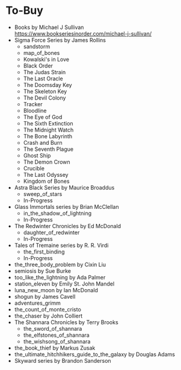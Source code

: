 # To-Buy
- Books by Michael J Sullivan https://www.bookseriesinorder.com/michael-j-sullivan/
- Sigma Force Series by James Rollins
	- sandstorm
	- map_of_bones
	- Kowalski's in Love
	- Black Order
	- The Judas Strain
	- The Last Oracle
	- The Doomsday Key
	- The Skeleton Key
	- The Devil Colony
	- Tracker
	- Bloodline
	- The Eye of God
	- The Sixth Extinction
	- The Midnight Watch
	- The Bone Labyrinth
	- Crash and Burn
	- The Seventh Plague
	- Ghost Ship
	- The Demon Crown
	- Crucible
	- The Last Odyssey
	- Kingdom of Bones
- Astra Black Series by Maurice Broaddus
	- sweep_of_stars
	- In-Progress
- Glass Immortals series by Brian McClellan
	- in_the_shadow_of_lightning
	- In-Progress
- The Redwinter Chronicles by Ed McDonald
	- daughter_of_redwinter
	- In-Progress
- Tales of Tremaine series by R. R. Virdi
	- the_first_binding
	- In-Progress
- the_three_body_problem by Cixin Liu
- semiosis by Sue Burke
- too_like_the_lightning by Ada Palmer
- station_eleven by Emily St. John Mandel
- luna_new_moon by Ian McDonald
- shogun by James Cavell
- adventures_grimm
- the_count_of_monte_cristo
- the_chaser by John Colliert
- The Shannara Chronicles by Terry Brooks
	- the_sword_of_shannara
	- the_elfstones_of_shannara
	- the_wishsong_of_shannara
- the_book_thief by Markus Zusak
- the_ultimate_hitchhikers_guide_to_the_galaxy by Douglas Adams
- Skyward series by Brandon Sanderson